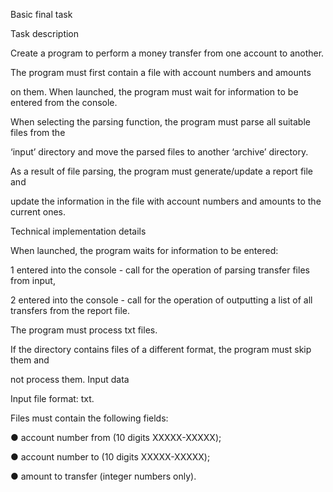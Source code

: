 Basic final task

Task description

Create a program to perform a money transfer from one account to another.

The program must first contain a file with account numbers and amounts

on them. When launched, the program must wait for information to be entered from the console.

When selecting the parsing function, the program must parse all suitable files from the

‘input’ directory and move the parsed files to another ‘archive’ directory. 

As a result of file parsing, the program must generate/update a report file and

update the information in the file with account numbers and amounts to the current ones.

Technical implementation details

When launched, the program waits for information to be entered:

1 entered into the console - call for the operation of parsing transfer files from input,

2 entered into the console - call for the operation of outputting a list of all transfers from the report file.

The program must process txt files.

If the directory contains files of a different format, the program must skip them and

not process them. Input data

Input file format: txt.

Files must contain the following fields:

● account number from (10 digits ХХХХХ-ХХХХХ);

● account number to (10 digits ХХХХХ-ХХХХХ);

● amount to transfer (integer numbers only).
